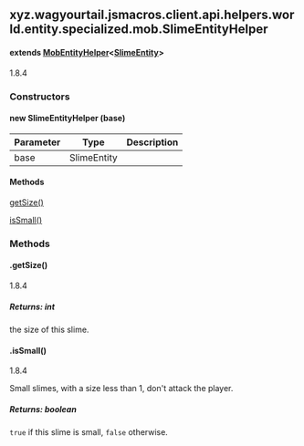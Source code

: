 

xyz.wagyourtail.jsmacros.client.api.helpers.world.entity.specialized.mob.SlimeEntityHelper
------------------------------------------------------------------------------------------

#### extends [MobEntityHelper](1.9.2/xyz/wagyourtail/jsmacros/client/api/helpers/world/entity/MobEntityHelper.html)<[SlimeEntity](https://wagyourtail.xyz/Projects/MinecraftMappingViewer/App?mapping=INTERMEDIARY,YARN&version=1.20.5&search=net/minecraft/entity/mob/SlimeEntity)>

1.8.4

### Constructors

#### new SlimeEntityHelper (base)

| Parameter | Type | Description |
|---|---|---|
| base | SlimeEntity |  |



#### Methods

[getSize()](#getSize-)


[isSmall()](#isSmall-)



### Methods

#### .getSize()

1.8.4


##### Returns: int

the size of this slime.



#### .isSmall()

1.8.4

Small slimes, with a size less than 1, don't attack the player.


##### Returns: boolean

`true` if this slime is small, `false` otherwise.





